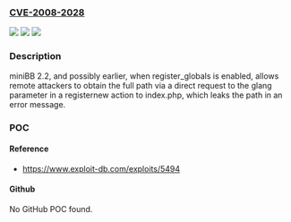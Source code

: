 ### [CVE-2008-2028](https://cve.mitre.org/cgi-bin/cvename.cgi?name=CVE-2008-2028)
![](https://img.shields.io/static/v1?label=Product&message=n%2Fa&color=blue)
![](https://img.shields.io/static/v1?label=Version&message=n%2Fa&color=blue)
![](https://img.shields.io/static/v1?label=Vulnerability&message=n%2Fa&color=brighgreen)

### Description

miniBB 2.2, and possibly earlier, when register_globals is enabled, allows remote attackers to obtain the full path via a direct request to the glang parameter in a registernew action to index.php, which leaks the path in an error message.

### POC

#### Reference
- https://www.exploit-db.com/exploits/5494

#### Github
No GitHub POC found.

